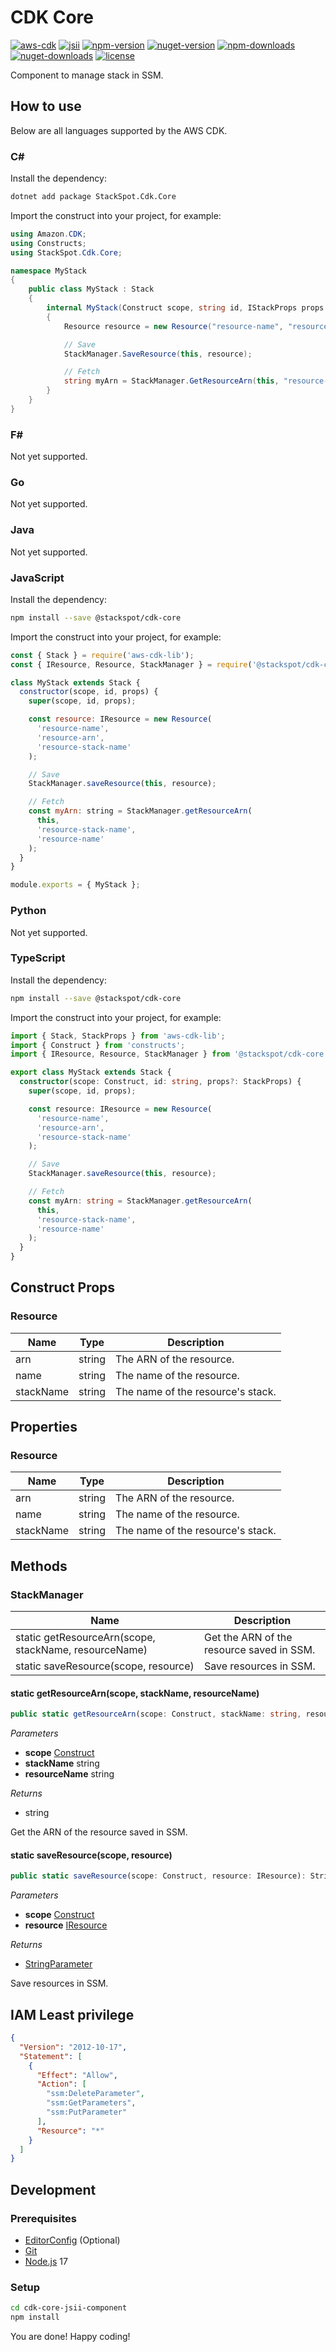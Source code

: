 # CDK Core

[![aws-cdk][badge-aws-cdk]][aws-cdk]
[![jsii][badge-jsii]][jsii]
[![npm-version][badge-npm-version]][npm-package]
[![nuget-version][badge-nuget-version]][nuget-package]
[![npm-downloads][badge-npm-downloads]][npm-package]
[![nuget-downloads][badge-nuget-downloads]][nuget-package]
[![license][badge-license]][license]

Component to manage stack in SSM.

## How to use

Below are all languages supported by the AWS CDK.

### C#

Install the dependency:

```sh
dotnet add package StackSpot.Cdk.Core
```

Import the construct into your project, for example:

```csharp
using Amazon.CDK;
using Constructs;
using StackSpot.Cdk.Core;

namespace MyStack
{
    public class MyStack : Stack
    {
        internal MyStack(Construct scope, string id, IStackProps props = null) : base(scope, id, props)
        {
            Resource resource = new Resource("resource-name", "resource-arn", "resource-stack-name");

            // Save
            StackManager.SaveResource(this, resource);

            // Fetch
            string myArn = StackManager.GetResourceArn(this, "resource-stack-name", "resource-name");
        }
    }
}
```

### F#

Not yet supported.

### Go

Not yet supported.

### Java

Not yet supported.

### JavaScript

Install the dependency:

```sh
npm install --save @stackspot/cdk-core
```

Import the construct into your project, for example:

```javascript
const { Stack } = require('aws-cdk-lib');
const { IResource, Resource, StackManager } = require('@stackspot/cdk-core');

class MyStack extends Stack {
  constructor(scope, id, props) {
    super(scope, id, props);

    const resource: IResource = new Resource(
      'resource-name',
      'resource-arn',
      'resource-stack-name'
    );

    // Save
    StackManager.saveResource(this, resource);

    // Fetch
    const myArn: string = StackManager.getResourceArn(
      this,
      'resource-stack-name',
      'resource-name'
    );
  }
}

module.exports = { MyStack };
```

### Python

Not yet supported.

### TypeScript

Install the dependency:

```sh
npm install --save @stackspot/cdk-core
```

Import the construct into your project, for example:

```typescript
import { Stack, StackProps } from 'aws-cdk-lib';
import { Construct } from 'constructs';
import { IResource, Resource, StackManager } from '@stackspot/cdk-core';

export class MyStack extends Stack {
  constructor(scope: Construct, id: string, props?: StackProps) {
    super(scope, id, props);

    const resource: IResource = new Resource(
      'resource-name',
      'resource-arn',
      'resource-stack-name'
    );

    // Save
    StackManager.saveResource(this, resource);

    // Fetch
    const myArn: string = StackManager.getResourceArn(
      this,
      'resource-stack-name',
      'resource-name'
    );
  }
}
```

## Construct Props

### Resource

| Name      | Type   | Description                       |
| --------- | ------ | --------------------------------- |
| arn       | string | The ARN of the resource.          |
| name      | string | The name of the resource.         |
| stackName | string | The name of the resource's stack. |

## Properties

### Resource

| Name      | Type   | Description                       |
| --------- | ------ | --------------------------------- |
| arn       | string | The ARN of the resource.          |
| name      | string | The name of the resource.         |
| stackName | string | The name of the resource's stack. |

## Methods

### StackManager

| Name                                                  | Description                               |
| ----------------------------------------------------- | ----------------------------------------- |
| static getResourceArn(scope, stackName, resourceName) | Get the ARN of the resource saved in SSM. |
| static saveResource(scope, resource)                  | Save resources in SSM.                    |

#### static getResourceArn(scope, stackName, resourceName)

```typescript
public static getResourceArn(scope: Construct, stackName: string, resourceName: string): string
```

_Parameters_

- **scope** [Construct][aws-cdk-construct]
- **stackName** string
- **resourceName** string

_Returns_

- string

Get the ARN of the resource saved in SSM.

#### static saveResource(scope, resource)

```typescript
public static saveResource(scope: Construct, resource: IResource): StringParameter
```

_Parameters_

- **scope** [Construct][aws-cdk-construct]
- **resource** [IResource](#resource)

_Returns_

- [StringParameter][aws-cdk-ssm-string-parameter]

Save resources in SSM.

## IAM Least privilege

```json
{
  "Version": "2012-10-17",
  "Statement": [
    {
      "Effect": "Allow",
      "Action": [
        "ssm:DeleteParameter",
        "ssm:GetParameters",
        "ssm:PutParameter"
      ],
      "Resource": "*"
    }
  ]
}
```

## Development

### Prerequisites

- [EditorConfig][editorconfig] (Optional)
- [Git][git]
- [Node.js][nodejs] 17

### Setup

```sh
cd cdk-core-jsii-component
npm install
```

You are done! Happy coding!

[aws-cdk]: https://aws.amazon.com/cdk
[aws-cdk-construct]: https://docs.aws.amazon.com/cdk/api/v2/docs/constructs.Construct.html
[aws-cdk-ssm-string-parameter]: https://docs.aws.amazon.com/cdk/api/v2/docs/aws-cdk-lib.aws_ssm.StringParameter.html
[badge-aws-cdk]: https://img.shields.io/github/package-json/dependency-version/stack-spot/cdk-core-jsii-component/aws-cdk-lib
[badge-jsii]: https://img.shields.io/github/package-json/dependency-version/stack-spot/cdk-core-jsii-component/dev/jsii
[badge-license]: https://img.shields.io/github/license/stack-spot/cdk-core-jsii-component
[badge-npm-downloads]: https://img.shields.io/npm/dt/@stackspot/cdk-core?label=downloads%20%28npm%29
[badge-npm-version]: https://img.shields.io/npm/v/@stackspot/cdk-core
[badge-nuget-downloads]: https://img.shields.io/nuget/dt/StackSpot.Cdk.Core?label=downloads%20%28NuGet%29
[badge-nuget-version]: https://img.shields.io/nuget/vpre/StackSpot.Cdk.Core
[editorconfig]: https://editorconfig.org/
[git]: https://git-scm.com/downloads
[jsii]: https://aws.github.io/jsii/
[license]: https://github.com/stack-spot/cdk-core-jsii-component/blob/main/LICENSE
[nodejs]: https://nodejs.org/en/download/
[npm-package]: https://www.npmjs.com/package/@stackspot/cdk-core
[nuget-package]: https://www.nuget.org/packages/StackSpot.Cdk.Core
